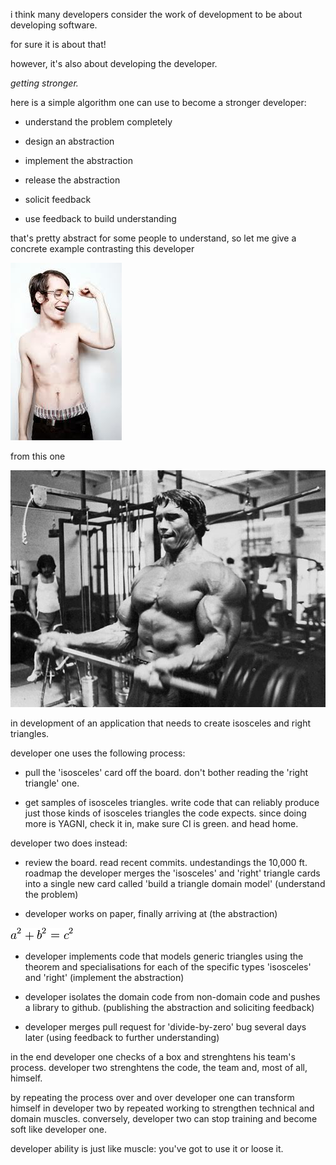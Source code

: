 i think many developers consider the work of development to be about developing software.

for sure it is about that!

however, it's also about developing the developer.  


*getting stronger.*


here is a simple algorithm one can use to become a stronger developer:

- understand the problem completely

- design an abstraction

- implement the abstraction

- release the abstraction

- solicit feedback

- use feedback to build understanding


that's pretty abstract for some people to understand, so let me give a concrete example contrasting this developer

![img](assets/weak.jpg)


from this one

![img](assets/arnoldschwarzenegger227.jpg)


in development of an application that needs to create isosceles and right triangles.



developer one uses the following process:

- pull the 'isosceles' card off the board.  don't bother reading the 'right triangle' one.

- get samples of isosceles triangles.  write code that can reliably produce just those kinds of isosceles triangles the code expects.  since doing more is YAGNI, check it in, make sure CI is green.  and head home.


developer two does instead:

- review the board.  read recent commits.  undestandings the 10,000 ft. roadmap the developer merges the 'isosceles' and 'right' triangle cards into a single new card called 'build a triangle domain model' (understand the problem)

- developer works on paper, finally arriving at (the abstraction)

![img](assets/pythagorean.png)


- developer implements code that models generic triangles using the theorem and specialisations for each of the specific types 'isosceles' and 'right' (implement the abstraction)

- developer isolates the domain code from non-domain code and pushes a library to github.  (publishing the abstraction and soliciting feedback)

- developer merges pull request for 'divide-by-zero' bug several days later (using feedback to further understanding)


in the end developer one checks of a box and strenghtens his team's process.  developer two strenghtens the code, the team and, most of all, himself.

by repeating the process over and over developer one can transform himself in developer two by repeated working to strengthen technical and domain muscles.  conversely, developer two can stop training and become soft like developer one.

developer ability is just like muscle: you've got to use it or loose it.





